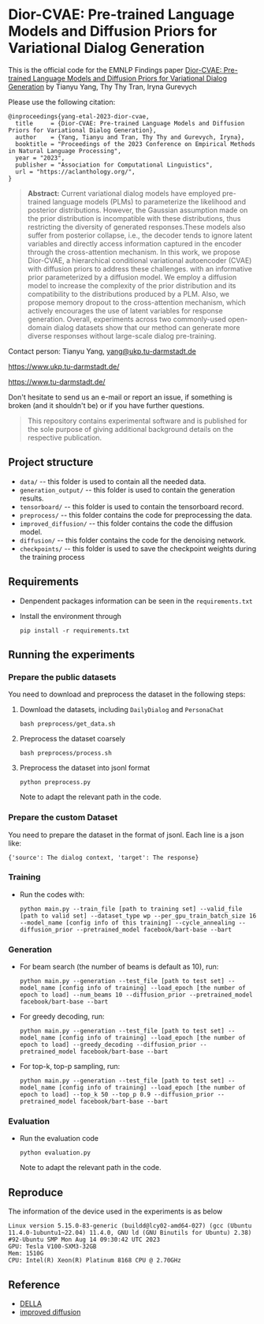 # Dior-CVAE: Pre-trained Language Models and Diffusion Priors for Variational Dialog Generation

This is the official code for the EMNLP Findings paper [Dior-CVAE: Pre-trained Language Models and Diffusion Priors for Variational Dialog Generation](https://arxiv.org/abs/2305.15025.pdf) by Tianyu Yang, Thy Thy Tran, Iryna Gurevych

Please use the following citation:

```
@inproceedings{yang-etal-2023-dior-cvae,
  title     = {Dior-CVAE: Pre-trained Language Models and Diffusion Priors for Variational Dialog Generation},
  author    = {Yang, Tianyu and Tran, Thy Thy and Gurevych, Iryna},
  booktitle = "Proceedings of the 2023 Conference on Empirical Methods in Natural Language Processing",
  year = "2023",
  publisher = "Association for Computational Linguistics",
  url = "https://aclanthology.org/",
}

```

> **Abstract:**
> Current variational dialog models have employed pre-trained language models (PLMs) to parameterize the likelihood and posterior distributions. However, the Gaussian assumption made on the prior distribution is incompatible with these distributions, thus restricting the diversity of generated responses.These models also suffer from posterior collapse, i.e., the decoder tends to ignore latent variables and directly access information captured in the encoder through the cross-attention mechanism. In this work, we propose Dior-CVAE, a hierarchical conditional variational autoencoder (CVAE) with diffusion priors to address these challenges. with an informative prior parameterized by a diffusion model.
> We employ a diffusion model to increase the complexity of the prior distribution and its compatibility to the distributions produced by a PLM. Also, we propose memory dropout to the cross-attention mechanism, which actively encourages the use of latent variables for response generation. Overall, experiments across two commonly-used open-domain dialog datasets show that our method can generate more diverse responses without large-scale dialog pre-training.


Contact person: Tianyu Yang,  yang@ukp.tu-darmstadt.de

https://www.ukp.tu-darmstadt.de/

https://www.tu-darmstadt.de/


Don't hesitate to send us an e-mail or report an issue, if something is broken (and it shouldn't be) or if you have further questions.

> This repository contains experimental software and is published for the sole purpose of giving additional background details on the respective publication. 

## Project structure

* `data/` -- this folder is used to contain all the needed data.
* `generation_output/` -- this folder is used to contain the generation results.
* `tensorboard/` -- this folder is used to contain the tensorboard record.
* `preprocess/` -- this folder contains the code for preprocessing the data.
* `improved_diffusion/` -- this folder contains the code the diffusion model.
* `diffusion/` -- this folder contains the code for the denoising network.
* `checkpoints/` -- this folder is used to save the checkpoint weights during the training process

## Requirements

* Denpendent packages information can be seen in the `requirements.txt`

* Install the environment through
  
  ```
  pip install -r requirements.txt
  ```

## Running the experiments
### Prepare the public datasets
You need to download and preprocess the dataset in the following steps:

1. Download the datasets, including `DailyDialog` and `PersonaChat`

   ```shell
   bash preprocess/get_data.sh
   ```

2. Preprocess the dataset coarsely

   ```shell
   bash preprocess/process.sh
   ```

3. Preprocess the dataset into jsonl format

   ```shell
   python preprocess.py
   ```

   Note to adapt the relevant path in the code.
### Prepare the custom Dataset
You need to  prepare the dataset in the format of jsonl. Each line is a json like:
```
{'source': The dialog context, 'target': The response}
```


### Training
- Run the codes with:

  ```shell
  python main.py --train_file [path to training set] --valid_file [path to valid set] --dataset_type wp --per_gpu_train_batch_size 16 --model_name [config info of this training] --cycle_annealing --diffusion_prior --pretrained_model facebook/bart-base --bart
  ```

### Generation
- For beam search (the number of beams is default as 10), run:

    ```shell
    python main.py --generation --test_file [path to test set] --model_name [config info of training] --load_epoch [the number of epoch to load] --num_beams 10 --diffusion_prior --pretrained_model facebook/bart-base --bart
    ```
- For greedy decoding, run:

    ```shell
    python main.py --generation --test_file [path to test set] --model_name [config info of training] --load_epoch [the number of epoch to load] --greedy_decoding --diffusion_prior --pretrained_model facebook/bart-base --bart
    ```
- For top-k, top-p sampling, run:

    ```shell
    python main.py --generation --test_file [path to test set] --model_name [config info of training] --load_epoch [the number of epoch to load] --top_k 50 --top_p 0.9 --diffusion_prior --pretrained_model facebook/bart-base --bart
    ```
### Evaluation

- Run the evaluation code

  ```shell
  python evaluation.py
  ```

  Note to adapt the relevant path in the code.

## Reproduce

The information of the device used in the experiments is as below

```
Linux version 5.15.0-83-generic (buildd@lcy02-amd64-027) (gcc (Ubuntu 11.4.0-1ubuntu1~22.04) 11.4.0, GNU ld (GNU Binutils for Ubuntu) 2.38) #92-Ubuntu SMP Mon Aug 14 09:30:42 UTC 2023
GPU: Tesla V100-SXM3-32GB
Mem: 1510G
CPU: Intel(R) Xeon(R) Platinum 8168 CPU @ 2.70GHz
```



## Reference

- [DELLA](https://github.com/OpenVLG/DELLA)
- [improved diffusion](https://github.com/openai/improved-diffusion)

